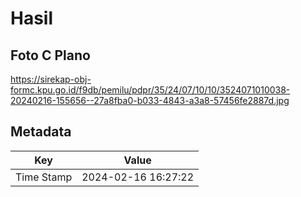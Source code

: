 # Hasil

## Foto C Plano

https://sirekap-obj-formc.kpu.go.id/f9db/pemilu/pdpr/35/24/07/10/10/3524071010038-20240216-155656--27a8fba0-b033-4843-a3a8-57456fe2887d.jpg


## Metadata

| Key        | Value               |
| ---------- | ------------------- |
| Time Stamp | 2024-02-16 16:27:22 |



